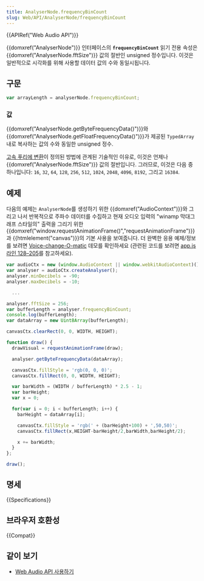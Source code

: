 ```yaml
---
title: AnalyserNode.frequencyBinCount
slug: Web/API/AnalyserNode/frequencyBinCount
---
```

{{APIRef("Web Audio API")}}

{{domxref("AnalyserNode")}} 인터페이스의 **`frequencyBinCount`** 읽기 전용 속성은 {{domxref("AnalyserNode.fftSize")}} 값의 절반인 unsigned 정수입니다. 이것은 일반적으로 시각화를 위해 사용할 데이터 값의 수와 동일시됩니다.

## 구문

```js
var arrayLength = analyserNode.frequencyBinCount;
```

### 값

{{domxref("AnalyserNode.getByteFrequencyData()")}}와 {{domxref("AnalyserNode.getFloatFrequencyData()")}}가 제공된 `TypedArray`내로 복사하는 값의 수와 동일한 unsigned 정수.

[고속 푸리에 변환](https://en.wikipedia.org/wiki/Fast_Fourier_transform)이 정의된 방법에 관계된 기술적인 이유로, 이것은 언제나 {{domxref("AnalyserNode.fftSize")}} 값의 절반입니다. 그러므로, 이것은 다음 중 하나입니다: `16`, `32`, `64`, `128`, `256`, `512`, `1024`, `2048`, `4096`, `8192`, 그리고 `16384`.

## 예제

다음의 예제는 `AnalyserNode`를 생성하기 위한 {{domxref("AudioContext")}}와 그리고 나서 반복적으로 주파수 데이터를 수집하고 현재 오디오 입력의 "winamp 막대그래프 스타일의" 출력을 그리기 위한 {{domxref("window.requestAnimationFrame()","requestAnimationFrame")}}과 {{htmlelement("canvas")}}의 기본 사용을 보여줍니다. 더 완벽한 응용 예제/정보를 보려면 [Voice-change-O-matic](https://mdn.github.io/voice-change-o-matic/) 데모를 확인하세요 (관련된 코드를 보려면 [app.js 라인 128–205](https://github.com/mdn/voice-change-o-matic/blob/gh-pages/scripts/app.js#L128-L205)를 참고하세요).

```js
var audioCtx = new (window.AudioContext || window.webkitAudioContext)();
var analyser = audioCtx.createAnalyser();
analyser.minDecibels = -90;
analyser.maxDecibels = -10;

  ...

analyser.fftSize = 256;
var bufferLength = analyser.frequencyBinCount;
console.log(bufferLength);
var dataArray = new Uint8Array(bufferLength);

canvasCtx.clearRect(0, 0, WIDTH, HEIGHT);

function draw() {
  drawVisual = requestAnimationFrame(draw);

  analyser.getByteFrequencyData(dataArray);

  canvasCtx.fillStyle = 'rgb(0, 0, 0)';
  canvasCtx.fillRect(0, 0, WIDTH, HEIGHT);

  var barWidth = (WIDTH / bufferLength) * 2.5 - 1;
  var barHeight;
  var x = 0;

  for(var i = 0; i < bufferLength; i++) {
    barHeight = dataArray[i];

    canvasCtx.fillStyle = 'rgb(' + (barHeight+100) + ',50,50)';
    canvasCtx.fillRect(x,HEIGHT-barHeight/2,barWidth,barHeight/2);

    x += barWidth;
  }
};

draw();
```

## 명세

{{Specifications}}

## 브라우저 호환성

{{Compat}}

## 같이 보기

- [Web Audio API 사용하기](/ko/docs/Web/API/Web_Audio_API/Using_Web_Audio_API)
